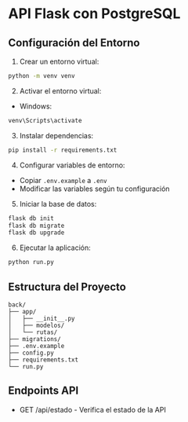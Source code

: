 # API Flask con PostgreSQL

## Configuración del Entorno

1. Crear un entorno virtual:
```bash
python -m venv venv
```

2. Activar el entorno virtual:
- Windows:
```bash
venv\Scripts\activate
```

3. Instalar dependencias:
```bash
pip install -r requirements.txt
```

4. Configurar variables de entorno:
- Copiar `.env.example` a `.env`
- Modificar las variables según tu configuración

5. Iniciar la base de datos:
```bash
flask db init
flask db migrate
flask db upgrade
```

6. Ejecutar la aplicación:
```bash
python run.py
```

## Estructura del Proyecto

```
back/
├── app/
│   ├── __init__.py
│   ├── modelos/
│   └── rutas/
├── migrations/
├── .env.example
├── config.py
├── requirements.txt
└── run.py
```

## Endpoints API

- GET /api/estado - Verifica el estado de la API